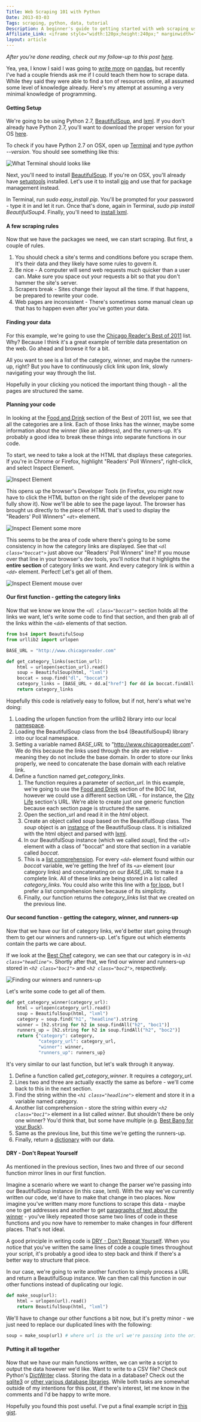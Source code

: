 ```yaml
---
Title: Web Scraping 101 with Python
Date: 2013-03-03
Tags: scraping, python, data, tutorial
Description: A beginner's guide to getting started with web scraping using Python and BeautifulSoup.
Affiliate_Link: <iframe style="width:120px;height:240px;" marginwidth="0" marginheight="0" scrolling="no" frameborder="0" src="//ws-na.amazon-adsystem.com/widgets/q?ServiceVersion=20070822&OneJS=1&Operation=GetAdHtml&MarketPlace=US&source=ac&ref=tf_til&ad_type=product_link&tracking_id=gregrecom-20&marketplace=amazon&region=US&placement=1491910291&asins=1491910291&linkId=PJJ5LM64VYPKSWVT&show_border=true&link_opens_in_new_window=true"></iframe>
layout: article
---
```


_After you're done reading, check out my follow-up to this post [here](/2013/04/29/more-web-scraping-with-python/)._

Yea, yea, I know I said I was going to [write more](http://www.gregreda.com/2013/01/23/translating-sql-to-pandas-part1/) on [pandas](http://pandas.pydata.org), but recently I've had a couple friends ask me if I could teach them how to scrape data.  While they said they were able to find a ton of resources online, all assumed some level of knowledge already.  Here's my attempt at assuming a very minimal knowledge of programming.

#### Getting Setup
We're going to be using Python 2.7, [BeautifulSoup](http://www.crummy.com/software/BeautifulSoup/), and [lxml](http://lxml.de/).  If you don't already have Python 2.7, you'll want to download the proper version for your OS [here](http://python.org/download/releases/2.7.3/).

To check if you have Python 2.7 on OSX, open up [Terminal](http://en.wikipedia.org/wiki/Terminal_(OS_X)) and type _python --version_.  You should see something like this:

![What Terminal should looks like](/images/python-version.png)

Next, you'll need to install [BeautifulSoup](http://www.crummy.com/software/BeautifulSoup/).  If you're on OSX, you'll already have [setuptools](http://pypi.python.org/pypi/setuptools) installed.  Let's use it to install [pip](http://www.pip-installer.org/en/latest/) and use that for package management instead.

In Terminal, run _sudo easy_install pip_.  You'll be prompted for your password - type it in and let it run.  Once that's done, again in Terminal, _sudo pip install BeautifulSoup4_.  Finally, you'll need to [install lxml](http://lxml.de/installation.html).

#### A few scraping rules
Now that we have the packages we need, we can start scraping.  But first, a couple of rules.

1. You should check a site's terms and conditions before you scrape them.  It's their data and they likely have some rules to govern it.
2. Be nice - A computer will send web requests much quicker than a user can.  Make sure you space out your requests a bit so that you don't hammer the site's server.
3. Scrapers break - Sites change their layout all the time.  If that happens, be prepared to rewrite your code.
4. Web pages are inconsistent - There's sometimes some manual clean up that has to happen even after you've gotten your data.

#### Finding your data
For this example, we're going to use the [Chicago Reader's Best of 2011](http://www.chicagoreader.com/chicago/best-of-chicago-2011/BestOf?oid=4100483) list.  Why?  Because I think it's a great example of terrible data presentation on the web.  Go ahead and browse it for a bit.

All you want to see is a list of the category, winner, and maybe the runners-up, right?  But you have to continuously click link upon link, slowly navigating your way through the list.

Hopefully in your clicking you noticed the important thing though - all the pages are structured the same.

#### Planning your code
In looking at the [Food and Drink](http://www.chicagoreader.com/chicago/best-of-chicago-2011-food-drink/BestOf?oid=4106228) section of the Best of 2011 list, we see that all the categories are a link.  Each of those links has the winner, maybe some information about the winner (like an address), and the runners-up.  It's probably a good idea to break these things into separate functions in our code.

To start, we need to take a look at the HTML that displays these categories.  If you're in Chrome or Firefox, highlight "Readers' Poll Winners", right-click, and select Inspect Element.

![Inspect Element](/images/inspect-element.png)

This opens up the browser's Developer Tools (in Firefox, you might now have to click the HTML button on the right side of the developer pane to fully show it).  Now we'll be able to see the page layout.  The browser has brought us directly to the piece of HTML that's used to display the "Readers' Poll Winners" _`<dt>`_ element.

![Inspect Element some more](/images/inspect-element-more.png)

This seems to be the area of code where there's going to be some consistency in how the category links are displayed.  See that _`<dl class="boccat">`_ just above our "Readers' Poll Winners" line?  If you mouse over that line in your browser's dev tools, you'll notice that it highlights the __entire section__ of category links we want.  And every category link is within a _`<dd>`_ element.  Perfect!  Let's get all of them.

![Inspect Element mouse over](/images/inspect-element-mouseover.png)

#### Our first function - getting the category links
Now that we know we know the _`<dl class="boccat">`_ section holds all the links we want, let's write some code to find that section, and then grab all of the links within the _`<dd>`_ elements of that section.

```python
from bs4 import BeautifulSoup
from urllib2 import urlopen

BASE_URL = "http://www.chicagoreader.com"

def get_category_links(section_url):
    html = urlopen(section_url).read()
    soup = BeautifulSoup(html, "lxml")
    boccat = soup.find("dl", "boccat")
    category_links = [BASE_URL + dd.a["href"] for dd in boccat.findAll("dd")]
    return category_links
```

Hopefully this code is relatively easy to follow, but if not, here's what we're doing:

1. Loading the urlopen function from the urllib2 library into our local [namespace](http://en.wikipedia.org/wiki/Namespace_(computer_science)).
2. Loading the BeautifulSoup class from the bs4 (BeautifulSoup4) library into our local namespace.
3. Setting a variable named _BASE_URL_ to "http://www.chicagoreader.com".  We do this because the links used through the site are relative - meaning they do not include the base domain.  In order to store our links properly, we need to concatenate the base domain with each relative link.
4. Define a function named _get_category_links_.
    1. The function requires a parameter of _section_url_.  In this example, we're going to use the [Food and Drink](http://www.chicagoreader.com/chicago/best-of-chicago-2011-food-drink/BestOf?oid=4106228) section of the BOC list, however we could use a different section URL - for instance, the [City Life](http://www.chicagoreader.com/chicago/best-of-chicago-2011-city-life/BestOf?oid=4106233) section's URL.  We're able to create just one generic function because each section page is structured the same.
    2. Open the section_url and read it in the _html_ object.
    3. Create an object called _soup_ based on the BeautifulSoup class.  The _soup_ object is an [instance](http://en.wikipedia.org/wiki/Instance_(computer_science)) of the BeautifulSoup class.  It is initialized with the html object and parsed with [lxml](http://lxml.de/).
    4. In our BeautifulSoup instance (which we called _soup_), find the _`<dl>`_ element with a class of "boccat" and store that section in a variable called _boccat_.
    5. This is a [list comprehension](http://docs.python.org/2/tutorial/datastructures.html#list-comprehensions).  For every _`<dd>`_ element found within our _boccat_ variable, we're getting the href of its _`<a>`_ element (our category links) and concatenating on our _BASE_URL_ to make it a complete link.  All of these links are being stored in a list called _category_links_.  You could also write this line with a [for loop](http://docs.python.org/2/tutorial/controlflow.html#for-statements), but I prefer a list comprehension here because of its simplicity.
    6. Finally, our function returns the _category_links_ list that we created on the previous line.

#### Our second function - getting the category, winner, and runners-up
Now that we have our list of category links, we'd better start going through them to get our winners and runners-up.  Let's figure out which elements contain the parts we care about.

If we look at the [Best Chef](http://www.chicagoreader.com/chicago/best-chef/BestOf?oid=4088191) category, we can see that our category is in _`<h1 class="headline">`_.  Shortly after that, we find our winner and runners-up stored in _`<h2 class="boc1">`_ and _`<h2 class="boc2">`_, respectively.

![Finding our winners and runners-up](/images/winners-and-runners-up.png)

Let's write some code to get all of them.

```python
def get_category_winner(category_url):
    html = urlopen(category_url).read()
    soup = BeautifulSoup(html, "lxml")
    category = soup.find("h1", "headline").string
    winner = [h2.string for h2 in soup.findAll("h2", "boc1")]
    runners_up = [h2.string for h2 in soup.findAll("h2", "boc2")]
    return {"category": category,
            "category_url": category_url,
            "winner": winner,
            "runners_up": runners_up}
```
It's very similar to our last function, but let's walk through it anyway.

1. Define a function called _get_category_winner_.  It requires a _category_url_.
2. Lines two and three are actually exactly the same as before - we'll come back to this in the next section.
3. Find the string within the _`<h1 class="headline">`_ element and store it in a variable named category.
4. Another list comprehension - store the string within every _`<h2 class="boc1">`_ element in a list called _winner_.  But shouldn't there be only one winner?  You'd think that, but some have multiple (e.g. [Best Bang for your Buck](http://www.chicagoreader.com/chicago/best-bang-for-your-buck/BestOf?oid=4088018)).
5. Same as the previous line, but this time we're getting the runners-up.
6. Finally, return a [dictionary](http://docs.python.org/2/tutorial/datastructures.html#dictionaries) with our data.

#### DRY - Don't Repeat Yourself
As mentioned in the previous section, lines two and three of our second function mirror lines in our first function.

Imagine a scenario where we want to change the parser we're passing into our BeautifulSoup instance (in this case, lxml).  With the way we've currently written our code, we'd have to make that change in two places.  Now imagine you've written many more functions to scrape this data - maybe one to get addresses and another to get [paragraphs of text about the winner](http://www.chicagoreader.com/chicago/best-new-food-truckfood/BestOf?oid=4101387) - you've likely repeated those same two lines of code in these functions and you now have to remember to make changes in four different places.  That's not ideal.

A good principle in writing code is [DRY - Don't Repeat Yourself](http://en.wikipedia.org/wiki/Don't_repeat_yourself).  When you notice that you've written the same lines of code a couple times throughout your script, it's probably a good idea to step back and think if there's a better way to structure that piece.

In our case, we're going to write another function to simply process a URL and return a BeautifulSoup instance.  We can then call this function in our other functions instead of duplicating our logic.

```python
def make_soup(url):
    html = urlopen(url).read()
    return BeautifulSoup(html, "lxml")
```

We'll have to change our other functions a bit now, but it's pretty minor - we just need to replace our duplicated lines with the following:

```python
soup = make_soup(url) # where url is the url we're passing into the original function
```

#### Putting it all together
Now that we have our main functions written, we can write a script to output the data however we'd like.  Want to write to a CSV file?  Check out Python's [DictWriter](http://docs.python.org/2/library/csv.html#csv.DictWriter) class.  Storing the data in a database?  Check out the [sqlite3](http://docs.python.org/2/library/sqlite3.html) or [other various database libraries](http://wiki.python.org/moin/DatabaseInterfaces).  While both tasks are somewhat outside of my intentions for this post, if there's interest, let me know in the comments and I'd be happy to write more.

Hopefully you found this post useful.  I've put a final example script in [this gist](http://bit.ly/13yd9ng).
